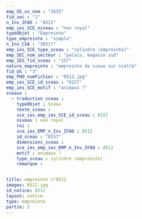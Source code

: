 ```yaml
---
emp_US_us_nom : "2635"
fid_sec : "1"
n_Inv_IFAO : "8512"
emp_ies_SCE_niveau : "non royal"
typeObjet : "Empreinte"
type_empreinte : "simple"
n_Inv_CSA : "3031?"
emp_ies_SCE_type_sceau : "cylindre (empreinte)"
emp_SEC_nom_secteur : "palais, magasin sud"
emp_IES_fid_sceau : "157"
nature_empreinte : "empreinte de sceau sur scellé"
fid_US : "3"
emp_PHO_nomFichier : "8512.jpg"
emp_ies_SCE_id_sceau : "0157"
emp_ies_SCE_motif : "animaux ?"
sceaux :
  - traduction_sceau : 
    typeObjet : Sceau
    texte_sceau : 
    sce_ies_emp_ies_SCE_id_sceau : 0157
    niveau : non royal
    roi : 
    sce_ies_EMP_n_Inv_IFAO : 8512
    id_sceau : "0157"
    dimensions_sceau : 
    sce_ies_emp_ies_EMP_n_Inv_IFAO : 8512
    motif : animaux ?
    type_sceau : cylindre (empreinte)
    remarque : 


title: empreinte n°8512
images: 8512.jpg
id_notice: 8512
layout: notice
type: empreinte
partie: 2
---
```

